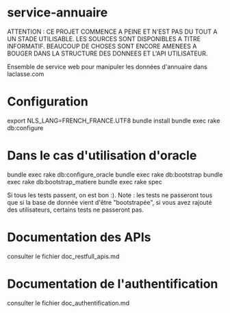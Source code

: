 service-annuaire
================

ATTENTION : CE PROJET COMMENCE A PEINE ET N'EST PAS DU TOUT A UN STADE UTILISABLE. LES SOURCES SONT DISPONIBLES A TITRE INFORMATIF. BEAUCOUP DE CHOSES SONT ENCORE AMENEES A BOUGER DANS LA STRUCTURE DES DONNEES ET L'API UTILISATEUR.


Ensemble de service web pour manipuler les données d'annuaire dans laclasse.com

# Configuration
  export NLS_LANG=FRENCH_FRANCE.UTF8
  bundle install
  bundle exec rake db:configure
  # Dans le cas d'utilisation d'oracle
  bundle exec rake db:configure_oracle
  bundle exec rake db:bootstrap
  bundle exec rake db:bootstrap_matiere
  bundle exec rake spec

Si tous les tests passent, on est bon :).
Note : les tests ne passeront tous que si la base de donnée vient d'être "bootstrapée", si vous avez rajouté des utilisateurs, certains tests ne passeront pas.


# Documentation des APIs
  consulter le fichier doc_restfull_apis.md


# Documentation de l'authentification 
  consulter le fichier doc_authentification.md 
